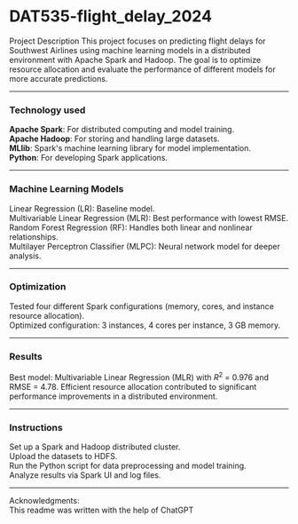 # DAT535-flight_delay_2024

Project Description
This project focuses on predicting flight delays for Southwest Airlines using machine learning models in a distributed environment with Apache Spark and Hadoop. The goal is to optimize resource allocation and evaluate the performance of different models for more accurate predictions.

___

### Technology used
**Apache Spark**: For distributed computing and model training.<br>
**Apache Hadoop**: For storing and handling large datasets.<br>
**MLlib**: Spark's machine learning library for model implementation.<br>
**Python**: For developing Spark applications.<br>

___

### Machine Learning Models
Linear Regression (LR): Baseline model.<br>
Multivariable Linear Regression (MLR): Best performance with lowest RMSE.<br>
Random Forest Regression (RF): Handles both linear and nonlinear relationships.<br>
Multilayer Perceptron Classifier (MLPC): Neural network model for deeper analysis.<br>

___

### Optimization
Tested four different Spark configurations (memory, cores, and instance resource allocation).<br>
Optimized configuration: 3 instances, 4 cores per instance, 3 GB memory.<br>

___

### Results
Best model: Multivariable Linear Regression (MLR) with $R^2$ = 0.976 and RMSE = 4.78.
Efficient resource allocation contributed to significant performance improvements in a distributed environment.

___

### Instructions
Set up a Spark and Hadoop distributed cluster.<br>
Upload the datasets to HDFS.<br>
Run the Python script for data preprocessing and model training.<br>
Analyze results via Spark UI and log files.<br>

___

Acknowledgments:<br>
This readme was written with the help of ChatGPT
